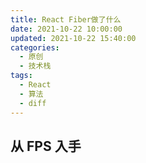 ```yaml
---
title: React Fiber做了什么
date: 2021-10-22 10:00:00
updated: 2021-10-22 15:40:00
categories:
  - 原创
  - 技术栈
tags:
  - React
  - 算法
  - diff
---
```


## 从 FPS 入手
